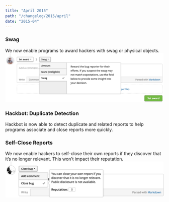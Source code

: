 ```yaml
---
title: "April 2015"
path: "/changelog/2015/april"
date: "2015-04"
---
```


### Swag
We now enable programs to award hackers with swag or physical objects.
![april_2015_swag](./images/april_2015_swag.png)

### Hackbot: Duplicate Detection
Hackbot is now able to detect duplicate and related reports to help programs associate and close reports more quickly.

### Self-Close Reports
We now enable hackers to self-close their own reports if they discover that it’s no longer relevant. This won’t impact their reputation.
![april_2015_self-close](./images/april_2015_self-close.png)
